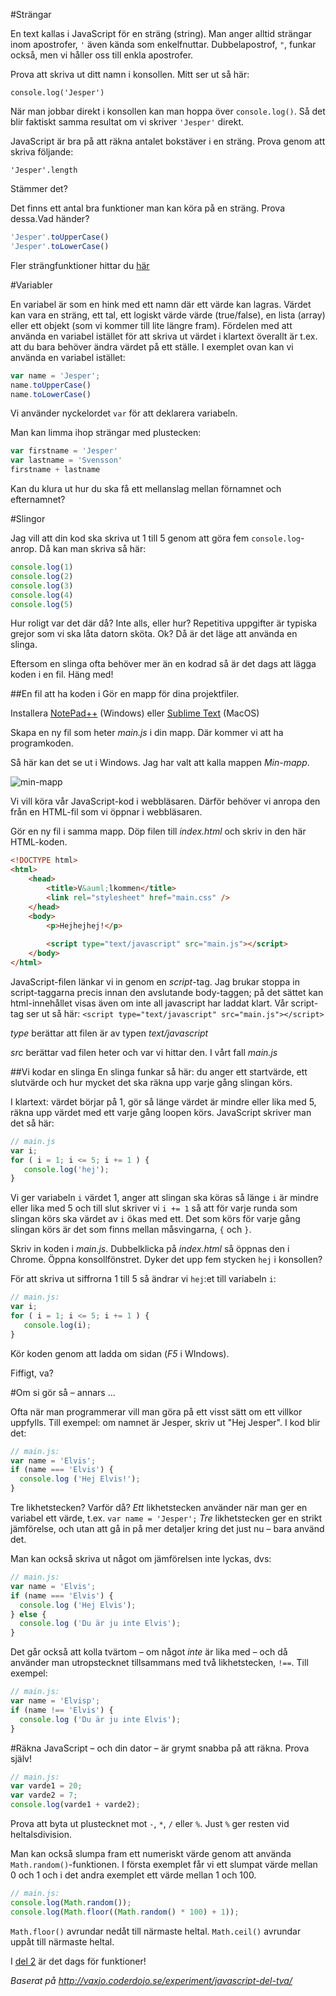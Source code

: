 #Strängar

En text kallas i JavaScript för en sträng (string). Man anger alltid strängar inom apostrofer, `'` även kända som enkelfnuttar. Dubbelapostrof, `"`, funkar också, men vi håller oss till enkla apostrofer.

Prova att skriva ut ditt namn i konsollen. Mitt ser ut så här:

`console.log('Jesper')`

När man jobbar direkt i konsollen kan man hoppa över `console.log()`. Så det blir faktiskt samma resultat om vi skriver `'Jesper'` direkt. 

JavaScript är bra på att räkna antalet bokstäver i en sträng. Prova genom att skriva följande:

`'Jesper'.length`

Stämmer det?

Det finns ett antal bra funktioner man kan köra på en sträng. Prova dessa.Vad händer?

```javascript
'Jesper'.toUpperCase()
'Jesper'.toLowerCase()
```

Fler strängfunktioner hittar du [här](http://www.w3schools.com/jsref/jsref_obj_string.asp)

#Variabler

En variabel är som en hink med ett namn där ett värde kan lagras. Värdet kan vara en sträng, ett tal, ett logiskt värde värde (true/false), en lista (array) eller ett objekt (som vi kommer till lite längre fram). Fördelen med att använda en variabel istället för att skriva ut värdet i klartext överallt är t.ex. att du bara behöver ändra värdet på ett ställe. I exemplet ovan kan vi använda en variabel istället:

```javascript
var name = 'Jesper';
name.toUpperCase()
name.toLowerCase()
```
Vi använder nyckelordet `var` för att deklarera variabeln.

Man kan limma ihop strängar med plustecken:

```javascript
var firstname = 'Jesper'
var lastname = 'Svensson'
firstname + lastname
```

Kan du klura ut hur du ska få ett mellanslag mellan förnamnet och efternamnet?

#Slingor

Jag vill att din kod ska skriva ut 1 till 5 genom att göra fem `console.log`-anrop. Då kan man skriva så här:

```javascript
console.log(1)
console.log(2)
console.log(3)
console.log(4)
console.log(5)
```

Hur roligt var det där då? Inte alls, eller hur? Repetitiva uppgifter är typiska grejor som vi ska låta datorn sköta. Ok? Då är det läge att använda en slinga.

Eftersom en slinga ofta behöver mer än en kodrad så är det dags att lägga koden i en fil. Häng med!

##En fil att ha koden i
Gör en mapp för dina projektfiler.

Installera [NotePad++](http://notepad-plus-plus.org/) (Windows) eller [Sublime Text](http://www.sublimetext.com/) (MacOS)

Skapa en ny fil som heter *main.js* i din mapp. Där kommer vi att ha programkoden.

Så här kan det se ut i Windows. Jag har valt att kalla mappen *Min-mapp*.

![min-mapp](https://cloud.githubusercontent.com/assets/4598641/6570440/eb70982c-c6fa-11e4-88d8-ff1e7ac2bfed.png)

Vi vill köra vår JavaScript-kod i webbläsaren. Därför behöver vi anropa den från en HTML-fil som vi öppnar i webbläsaren.

Gör en ny fil i samma mapp. Döp filen till *index.html* och skriv in den här HTML-koden.

```html
<!DOCTYPE html>
<html>
    <head>
	    <title>V&auml;lkommen</title>
	    <link rel="stylesheet" href="main.css" />
	</head>
	<body>
	    <p>Hejhejhej!</p>
		
		<script type="text/javascript" src="main.js"></script>
	</body>
</html>
```

JavaScript-filen länkar vi in genom en *script*-tag. Jag brukar stoppa in script-taggarna precis innan den avslutande body-taggen; på det sättet kan html-innehållet visas även om inte all javascript har laddat klart. Vår script-tag ser ut så här:
```<script type="text/javascript" src="main.js"></script>```

*type* berättar att filen är av typen *text/javascript*

*src* berättar vad filen heter och var vi hittar den. I vårt fall *main.js*

##Vi kodar en slinga
En slinga funkar så här: du anger ett startvärde, ett slutvärde och hur mycket det ska räkna upp varje gång slingan körs.

I klartext: värdet börjar på 1, gör så länge värdet är mindre eller lika med 5, räkna upp värdet med ett varje gång loopen körs.  JavaScript skriver man det så här:

```javascript
// main.js
var i;
for ( i = 1; i <= 5; i += 1 ) {
   console.log('hej');
}
```

Vi ger variabeln `i` värdet 1, anger att slingan ska köras så länge `i` är mindre eller lika med 5 och till slut skriver vi `i += 1` så att för varje runda som slingan körs ska värdet av `i` ökas med ett. Det som körs för varje gång slingan körs är det som finns mellan måsvingarna, `{` och `}`.

Skriv in koden i *main.js*. Dubbelklicka på *index.html* så öppnas den i Chrome. Öppna konsollfönstret.
Dyker det upp fem stycken `hej` i konsollen?

För att skriva ut siffrorna 1 till 5 så ändrar vi `hej`:et till variabeln `i`:

```javascript
// main.js:
var i;
for ( i = 1; i <= 5; i += 1 ) {
   console.log(i);
}
```

Kör koden genom att ladda om sidan (*F5* i WIndows).

Fiffigt, va?

#Om si gör så &ndash; annars ...

Ofta när man programmerar vill man göra på ett visst sätt om ett villkor uppfylls. Till exempel: om namnet är Jesper, skriv ut "Hej Jesper". I kod blir det:

```javascript
// main.js:
var name = 'Elvis';
if (name === 'Elvis') {
  console.log ('Hej Elvis!');
}
```

Tre likhetstecken? Varför då?
*Ett* likhetstecken använder när man ger en variabel ett värde, t.ex.
`var name = 'Jesper';` *Tre* likhetstecken ger en strikt jämförelse, och utan att gå in på mer detaljer kring det just nu &ndash; bara använd det.

Man kan också skriva ut något om jämförelsen inte lyckas, dvs:

```javascript
// main.js:
var name = 'Elvis';
if (name === 'Elvis') {
  console.log ('Hej Elvis');
} else {
  console.log ('Du är ju inte Elvis');
}
```

Det går också att kolla tvärtom &ndash; om något *inte* är lika med &ndash; och då använder man utropstecknet tillsammans med två likhetstecken, `!==`. Till exempel:

```javascript
// main.js:
var name = 'Elvisp';
if (name !== 'Elvis') {
  console.log ('Du är ju inte Elvis');
}
```

#Räkna
JavaScript &ndash; och din dator &ndash; är grymt snabba på att räkna. Prova själv!

```javascript
// main.js:
var varde1 = 20;
var varde2 = 7;
console.log(varde1 + varde2);
```

Prova att byta ut plustecknet mot `-`, `*`, `/` eller `%`. Just `%` ger resten vid heltalsdivision.

Man kan också slumpa fram ett numeriskt värde genom att använda `Math.random()`-funktionen. I första exemplet får vi ett slumpat värde mellan 0 och 1 och i det andra exemplet ett värde mellan 1 och 100.

```javascript
// main.js:
console.log(Math.random());
console.log(Math.floor((Math.random() * 100) + 1));
```

`Math.floor()` avrundar nedåt till närmaste heltal.
`Math.ceil()` avrundar uppåt till närmaste heltal.

I [del 2](https://github.com/carlrobert/Javascript-labb/blob/master/Del-2.md) är det dags för funktioner!

*Baserat på http://vaxjo.coderdojo.se/experiment/javascript-del-tva/*
